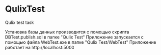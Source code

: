 # QulixTest
Qulix test task

Установка базы данных производится с помощью скрипта DBTest.publish.sql в папке "Qulix Test"
Приложение запускается с помощью файла WebTest.exe в папке "Qulix Test/WebTest"
Приложение работает на http://localhost:5000
